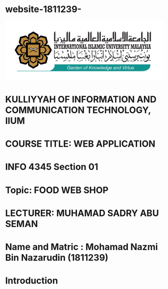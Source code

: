 # website-1811239-
![This is an image](https://github.com/nazmi038/website-1811239-/blob/main/Images/2560px-IIUM_Logo_.svg.png)


# KULLIYYAH OF INFORMATION AND COMMUNICATION TECHNOLOGY, IIUM
 
#  COURSE TITLE: WEB APPLICATION
 
 
#  INFO 4345 Section 01
#  Topic:  FOOD WEB SHOP
 

#  LECTURER: MUHAMAD SADRY ABU SEMAN
# Name and Matric : Mohamad Nazmi Bin Nazarudin (1811239) 

#  Introduction


